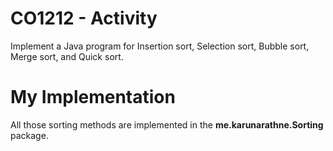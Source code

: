 # CO1212 - Activity
Implement a Java program for Insertion sort, Selection sort, 
Bubble sort, Merge sort, and Quick sort.

# My Implementation 
All those sorting methods are implemented in the 
**me.karunarathne.Sorting** package. 
